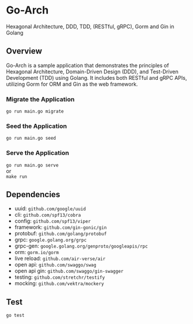 # Go-Arch
  Hexagonal Architecture, DDD, TDD, (RESTful, gRPC), Gorm and Gin in Golang

## Overview
Go-Arch is a sample application that demonstrates the principles of Hexagonal Architecture, Domain-Driven Design (DDD), and Test-Driven Development (TDD) using Golang. It includes both RESTful and gRPC APIs, utilizing Gorm for ORM and Gin as the web framework.
### Migrate the Application
`go run main.go migrate` 

### Seed the Application
`go run main.go seed`

### Serve the Application
`go run main.go serve` \
or \
`make run`

 

## Dependencies
- uuid: `github.com/google/uuid`
- cli: `github.com/spf13/cobra`
- config: `github.com/spf13/viper`
- framework: `github.com/gin-gonic/gin`
- protobuf: `github.com/golang/protobuf`
- grpc: `google.golang.org/grpc`
- grpc-gen: `google.golang.org/genproto/googleapis/rpc`
- orm: `gorm.io/gorm`
- live reload: `github.com/air-verse/air`
- open api: `github.com/swaggo/swag`
- open api gin: `github.com/swaggo/gin-swagger`
- testing: `github.com/stretchr/testify`
- mocking: `github.com/vektra/mockery`


## Test
`go test`
